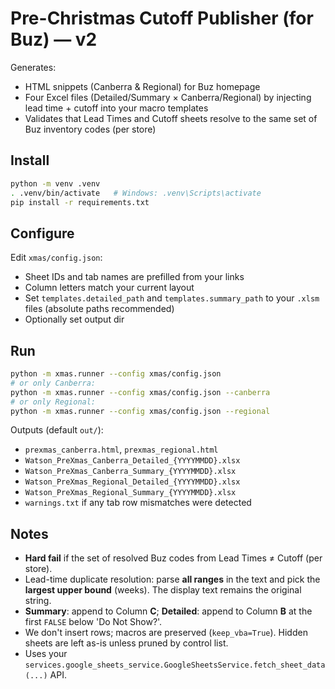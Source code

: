 
# Pre-Christmas Cutoff Publisher (for Buz) — v2

Generates:
- HTML snippets (Canberra & Regional) for Buz homepage
- Four Excel files (Detailed/Summary × Canberra/Regional) by injecting lead time + cutoff into your macro templates
- Validates that Lead Times and Cutoff sheets resolve to the same set of Buz inventory codes (per store)

## Install
```bash
python -m venv .venv
. .venv/bin/activate   # Windows: .venv\Scripts\activate
pip install -r requirements.txt
```

## Configure
Edit `xmas/config.json`:
- Sheet IDs and tab names are prefilled from your links
- Column letters match your current layout
- Set `templates.detailed_path` and `templates.summary_path` to your `.xlsm` files (absolute paths recommended)
- Optionally set output dir

## Run
```bash
python -m xmas.runner --config xmas/config.json
# or only Canberra:
python -m xmas.runner --config xmas/config.json --canberra
# or only Regional:
python -m xmas.runner --config xmas/config.json --regional
```

Outputs (default `out/`):
- `prexmas_canberra.html`, `prexmas_regional.html`
- `Watson_PreXmas_Canberra_Detailed_{YYYYMMDD}.xlsx`
- `Watson_PreXmas_Canberra_Summary_{YYYYMMDD}.xlsx`
- `Watson_PreXmas_Regional_Detailed_{YYYYMMDD}.xlsx`
- `Watson_PreXmas_Regional_Summary_{YYYYMMDD}.xlsx`
- `warnings.txt` if any tab row mismatches were detected

## Notes
- **Hard fail** if the set of resolved Buz codes from Lead Times ≠ Cutoff (per store).
- Lead-time duplicate resolution: parse **all ranges** in the text and pick the **largest upper bound** (weeks). The display text remains the original string.
- **Summary**: append to Column **C**; **Detailed**: append to Column **B** at the first `FALSE` below 'Do Not Show?'.
- We don't insert rows; macros are preserved (`keep_vba=True`). Hidden sheets are left as-is unless pruned by control list.
- Uses your `services.google_sheets_service.GoogleSheetsService.fetch_sheet_data(...)` API.

